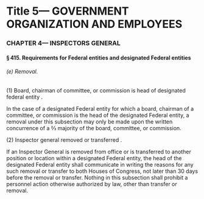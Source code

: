 
# Title 5— GOVERNMENT ORGANIZATION AND EMPLOYEES
### CHAPTER 4— INSPECTORS GENERAL
#### § 415. Requirements for Federal entities and designated Federal entities
###### (e) Removal.

(1) Board, chairman of committee, or commission is head of designated federal entity .

In the case of a designated Federal entity for which a board, chairman of a committee, or commission is the head of the designated Federal entity, a removal under this subsection may only be made upon the written concurrence of a ⅔ majority of the board, committee, or commission.

(2) Inspector general removed or transferred .

If an Inspector General is removed from office or is transferred to another position or location within a designated Federal entity, the head of the designated Federal entity shall communicate in writing the reasons for any such removal or transfer to both Houses of Congress, not later than 30 days before the removal or transfer. Nothing in this subsection shall prohibit a personnel action otherwise authorized by law, other than transfer or removal.
